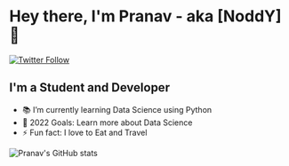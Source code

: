 # Hey there, I'm Pranav - aka [NoddY] 👋 

[![Twitter Follow](https://img.shields.io/twitter/follow/pranavdhawale19?color=1DA1F2&logo=twitter&style=for-the-badge)](https://twitter.com/intent/follow?original_referer=https%3A%2F%2Fgithub.com%2Fpranavdhawale19&screen_name=pranavdhawale19)

## I'm a Student and Developer

- 📚 I’m currently learning Data Science using Python
- 🥅 2022 Goals: Learn more about Data Science
- ⚡ Fun fact: I love to Eat and Travel

![Pranav's GitHub stats](https://github-readme-stats.vercel.app/api?username=pranavdhawale&custom_title=pranavdhawale's%20Github%20Stats&hide=issues,contribs&count_private=true&bg_color=000000&title_color=443cab&text_color=ffffff&show_icons=true&icon_color=fbff0f&border_color=000000)